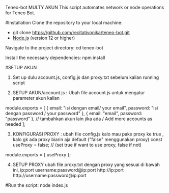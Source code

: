 Teneo-bot MULTY AKUN
This script automates network or node operations for Teneo Bot.

#Installation
 Clone the repository to your local machine:
- git clone https://github.com/recitativonika/teneo-bot.git
- [Node.js](https://nodejs.org/) (version 12 or higher)

 Navigate to the project directory:
 cd teneo-bot

 Install the necessary dependencies:
 npm install

#SETUP AKUN 
1. Set up dulu account.js, config.js dan proxy.txt sebelum kalian running script

2. SETUP AKUN/account.js :
   Ubah file account.js untuk mengatur parameter akun kalian
      

module.exports = [
  {
    email: "isi dengan email/ your email",
    password: "isi dengan password / your password"
  },
  {
    email: "email",
    password: "password"
  },
  // tambahkan  akun lain jika ada / Add more accounts as needed
];

3. KONFIGURASI PROXY : 
 ubah file config.js kalo mau pake proxy ke true , kalo gk ada proxy biarin aja default   ("false" menggunakan proxy)
const useProxy = false; // (set true if want to use proxy, false if not)

module.exports = {
  useProxy
};

4. SETUP PROXY 
ubah file proxy.txt dengan proxy yang sesuai di bawah ini,
ip:port
username:password@ip:port
http://ip:port
http://username:password@ip:port

#Run the script:
node index.js

